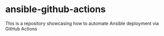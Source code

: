# ansible-github-actions
This is a repository showcasing how to automate Ansible deployment via GitHub Actions
